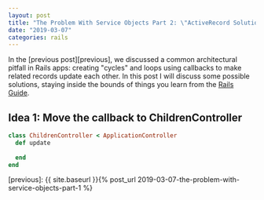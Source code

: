 ```yaml
---
layout: post
title: "The Problem With Service Objects Part 2: \"ActiveRecord Solutions\""
date: "2019-03-07"
categories: rails
---
```


In the [previous post][previous], we discussed a common architectural pitfall in Rails apps: creating "cycles" and loops using callbacks to make related records update each other. In this post I will discuss some possible solutions, staying inside the bounds of things you learn from the [Rails Guide][railsguide].

## Idea 1: Move the callback to ChildrenController

```ruby
class ChildrenController < ApplicationController
  def update
    
  end
end
```

[railsguide]: https://guides.rubyonrails.org/
[previous]: {{ site.baseurl }}{% post_url 2019-03-07-the-problem-with-service-objects-part-1 %}
